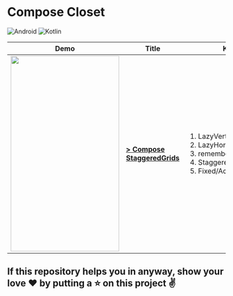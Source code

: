 # Compose Closet

![Android](https://img.shields.io/badge/Android-3DDC84?style=for-the-badge&logo=android&logoColor=white)
![Kotlin](https://img.shields.io/badge/kotlin-%237F52FF.svg?style=for-the-badge&logo=kotlin&logoColor=white)


| Demo | Title | Key Takeaways |
| ---- | --- | --- |
| <img src="/Screenshots/ComposeStaggeredGrid.gif" width="250" height="450"/> | **[> Compose StaggeredGrids](ComposeStaggeredGrids/)** | <ol><li>LazyVerticalStaggeredGrid</li><li>LazyHorizontalStaggeredGrid</li><li>rememberLazyStaggeredGridState</li><li>StaggeredGridCells</li><li>Fixed/Adaptive</li></ol> |


## If this repository helps you in anyway, show your love :heart: by putting a :star: on this project :v:
